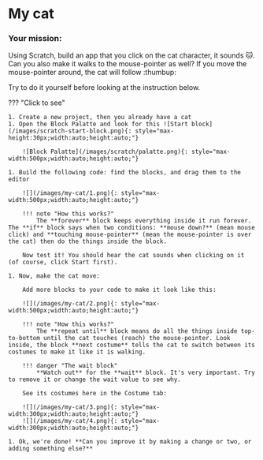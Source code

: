 # My cat

### Your mission:
Using Scratch, build an app that you click on the cat character, it sounds :cat:. 
Can you also make it walks to the mouse-pointer as well? 
If you move the mouse-pointer around, the cat will follow :thumbup:

Try to do it yourself before looking at the instruction below.

??? "Click to see"

    1. Create a new project, then you already have a cat
    1. Open the Block Palatte and look for this ![Start block](/images/scratch-start-block.png){: style="max-height:30px;width:auto;height:auto;"}
        
        ![Block Palatte](/images/scratch/palatte.png){: style="max-width:500px;width:auto;height:auto;"}

    1. Build the following code: find the blocks, and drag them to the editor

        ![](/images/my-cat/1.png){: style="max-width:500px;width:auto;height:auto;"}

        !!! note "How this works?"
            The **forever** block keeps everything inside it run forever. The **if** block says when two conditions: **mouse down?** (mean mouse click) and **touching mouse-pointer** (mean the mouse-pointer is over the cat) then do the things inside the block.

        Now test it! You should hear the cat sounds when clicking on it (of course, click Start first).

    1. Now, make the cat move:

        Add more blocks to your code to make it look like this:

        ![](/images/my-cat/2.png){: style="max-width:500px;width:auto;height:auto;"}

        !!! note "How this works?" 
            The **repeat until** block means do all the things inside top-to-bottom until the cat touches (reach) the mouse-pointer. Look inside, the block **next costume** tells the cat to switch between its costumes to make it like it is walking. 
        
        !!! danger "The wait block"
            **Watch out** for the **wait** block. It's very important. Try to remove it or change the wait value to see why.
        
        See its costumes here in the Costume tab:

        ![](/images/my-cat/3.png){: style="max-width:300px;width:auto;height:auto;"}
        ![](/images/my-cat/4.png){: style="max-width:300px;width:auto;height:auto;"}

    1. Ok, we're done! **Can you improve it by making a change or two, or adding something else?** 


